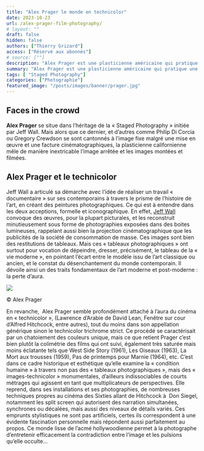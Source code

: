 ```yaml
---
title: "Alex Prager le monde en technicolor"
date: 2023-10-23
url: /alex-prager-film-photography/
# layout: ""
draft: false
hidden: false
authors: ["Thierry Grizard"]
access: ["Réservé aux abonnés"]
# source: [""]
description: "Alex Prager est une plasticienne américaine qui pratique une photographie cinématographique citant les sixties pour mieux en faire éclater le modèle"
summary: "Alex Prager est une plasticienne américaine qui pratique une photographie cinématographique citant les sixties pour mieux en faire éclater le modèle"
tags: [ "Staged Photography"]
categories: ["Photographie"]
featured_image: "/posts/images/banner/prager.jpg"
---
```

## Faces in the crowd

**Alex Prager** se situe dans l’héritage de la « Staged Photography » initiée par Jeff Wall. Mais alors que ce dernier, et d’autres comme Philip Di Corcia ou Gregory Crewdson se sont cantonnés à l’image fixe malgré une mise en œuvre et une facture cinématographiques, la plasticienne californienne mêle de manière inextricable l’image arrêtée et les images montées et filmées.

## Alex Prager et le technicolor

Jeff Wall a articulé sa démarche avec l’idée de réaliser un travail « documentaire » sur ses contemporains à travers le prisme de l’histoire de l’art, en créant des peintures photographiques. Ce qui est à entendre dans les deux acceptions, formelle et iconographique. En effet, [Jeff Wall](/jeff-wall-la-photographie-mise-en-scene/) convoque des œuvres, pour la plupart picturales, et les reconstruit minutieusement sous forme de photographies exposées dans des boites lumineuses, rappelant aussi bien la projection cinématographique que les publicités de la société de consommation de masse. Ces images sont bien des restitutions de tableaux. Mais ces « tableaux photographiques » ont surtout pour vocation de dépeindre, dresser, précisément, le tableau de la « vie moderne », en pointant l’écart entre le modèle issu de l’art classique ou ancien, et le constat du désenchantement du monde contemporain. Il dévoile ainsi un des traits fondamentaux de l’art moderne et post-moderne : la perte d’aura.

![](/posts/images/prager/alex-prager-photography-face-in-the-crowd-ld-1030x515.jpg)

© Alex Prager

En revanche,  Alex Prager semble profondément attaché à l’aura du cinéma en « technicolor », (Lawrence d’Arabie de David Lean, Fenêtre sur cour d’Alfred Hitchcock, entre autres), tout du moins dans son appellation générique sinon le technicolor trichrome strict. Ce procédé se caractérisait par un chatoiement des couleurs unique, mais ce que retient Prager c’est bien plutôt la colimétrie des films qui ont suivi, également très saturée mais moins éclatante tels que West Side Story (1961), Les Oiseaux (1963), La Mort aux trousses (1959), Pas de printemps pour Marnie (1964), etc. C’est dans ce cadre historique et esthétique qu’elle examine la « condition humaine » à travers non pas des « tableaux photographiques », mais des « images-technicolor » monumentales, d’ailleurs indissociables de courts métrages qui agissent en tant que multiplicateurs de perspectives. Elle reprend, dans ses installations et ses photographies, de nombreuses techniques propres au cinéma des Sixties allant de Hitchcock à  Don Siegel, notamment les split screen qui autorisent des narration simultanées, synchrones ou décalées, mais aussi des niveaux de détails variés. Ces emprunts stylistiques ne sont pas artificiels, certes ils correspondent à une évidente fascination personnelle mais répondent aussi parfaitement au propos. Ce monde lisse de l’acmé hollywoodienne permet à la photographe d’entretenir efficacement la contradiction entre l’image et les pulsions qu’elle occulte...